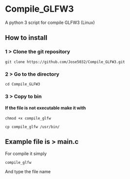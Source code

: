 # Compile_GLFW3
A python 3 script for compile GLFW3 (Linux)

## How to install

### 1 > Clone the git repository
```
git clone https://github.com/Jose5032/Compile_GLFW3.git
```
### 2 > Go to the directory
```
cd Compile_GLFW3 
```

### 3 > Copy to bin

#### If the file is not executable make it with 
```
chmod +x compile_glfw

cp compile_glfw /usr/bin/
```



## Example file is > main.c

For compile it simply 
```
compile_glfw
```
And type the file name
